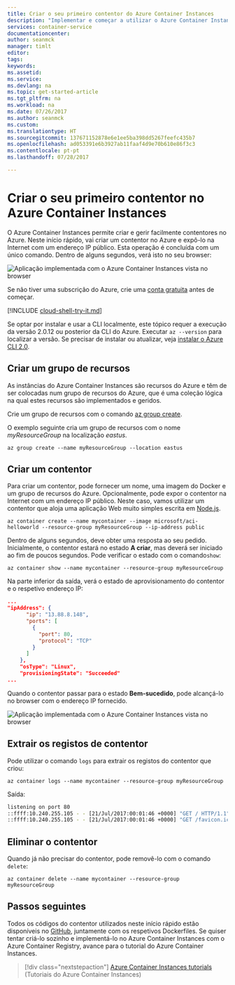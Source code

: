 ```yaml
---
title: Criar o seu primeiro contentor do Azure Container Instances
description: "Implementar e começar a utilizar o Azure Container Instances"
services: container-service
documentationcenter: 
author: seanmck
manager: timlt
editor: 
tags: 
keywords: 
ms.assetid: 
ms.service: 
ms.devlang: na
ms.topic: get-started-article
ms.tgt_pltfrm: na
ms.workload: na
ms.date: 07/26/2017
ms.author: seanmck
ms.custom: 
ms.translationtype: HT
ms.sourcegitcommit: 137671152878e6e1ee5ba398dd5267feefc435b7
ms.openlocfilehash: ad053391e6b3927ab11faaf4d9e70b610e86f3c3
ms.contentlocale: pt-pt
ms.lasthandoff: 07/28/2017

---
```


# <a name="create-your-first-container-in-azure-container-instances"></a>Criar o seu primeiro contentor no Azure Container Instances

O Azure Container Instances permite criar e gerir facilmente contentores no Azure. Neste início rápido, vai criar um contentor no Azure e expô-lo na Internet com um endereço IP público. Esta operação é concluída com um único comando. Dentro de alguns segundos, verá isto no seu browser:

![Aplicação implementada com o Azure Container Instances vista no browser][aci-app-browser]

Se não tiver uma subscrição do Azure, crie uma [conta gratuita](https://azure.microsoft.com/free/?WT.mc_id=A261C142F) antes de começar.

[!INCLUDE [cloud-shell-try-it.md](../../includes/cloud-shell-try-it.md)]

Se optar por instalar e usar a CLI localmente, este tópico requer a execução da versão 2.0.12 ou posterior da CLI do Azure. Executar `az --version` para localizar a versão. Se precisar de instalar ou atualizar, veja [instalar o Azure CLI 2.0]( /cli/azure/install-azure-cli). 

## <a name="create-a-resource-group"></a>Criar um grupo de recursos

As instâncias do Azure Container Instances são recursos do Azure e têm de ser colocadas num grupo de recursos do Azure, que é uma coleção lógica na qual estes recursos são implementados e geridos.

Crie um grupo de recursos com o comando [az group create](/cli/azure/group#create). 

O exemplo seguinte cria um grupo de recursos com o nome *myResourceGroup* na localização *eastus*.

```azurecli-interactive 
az group create --name myResourceGroup --location eastus
```

## <a name="create-a-container"></a>Criar um contentor

Para criar um contentor, pode fornecer um nome, uma imagem do Docker e um grupo de recursos do Azure. Opcionalmente, pode expor o contentor na Internet com um endereço IP público. Neste caso, vamos utilizar um contentor que aloja uma aplicação Web muito simples escrita em [Node.js](http://nodejs.org).

```azurecli-interactive
az container create --name mycontainer --image microsoft/aci-helloworld --resource-group myResourceGroup --ip-address public 
```

Dentro de alguns segundos, deve obter uma resposta ao seu pedido. Inicialmente, o contentor estará no estado **A criar**, mas deverá ser iniciado ao fim de poucos segundos. Pode verificar o estado com o comando`show`:

```azurecli-interactive
az container show --name mycontainer --resource-group myResourceGroup
```

Na parte inferior da saída, verá o estado de aprovisionamento do contentor e o respetivo endereço IP:

```json
...
"ipAddress": {
      "ip": "13.88.8.148",
      "ports": [
        {
          "port": 80,
          "protocol": "TCP"
        }
      ]
    },
    "osType": "Linux",
    "provisioningState": "Succeeded"
...
```

Quando o contentor passar para o estado **Bem-sucedido**, pode alcançá-lo no browser com o endereço IP fornecido. 

![Aplicação implementada com o Azure Container Instances vista no browser][aci-app-browser]

## <a name="pull-the-container-logs"></a>Extrair os registos de contentor

Pode utilizar o comando `logs` para extrair os registos do contentor que criou:

```azurecli-interactive
az container logs --name mycontainer --resource-group myResourceGroup
```

Saída:

```bash
listening on port 80
::ffff:10.240.255.105 - - [21/Jul/2017:00:01:46 +0000] "GET / HTTP/1.1" 200 1663 "-" "Mozilla/5.0 (Windows NT 10.0; Win64; x64) AppleWebKit/537.36 (KHTML, like Gecko) Chrome/59.0.3071.115 Safari/537.36"
::ffff:10.240.255.105 - - [21/Jul/2017:00:01:46 +0000] "GET /favicon.ico HTTP/1.1" 404 150 "http://104.210.39.122/" "Mozilla/5.0 (Windows NT 10.0; Win64; x64) AppleWebKit/537.36 (KHTML, like Gecko) Chrome/59.0.3071.115 Safari/537.36"
```

## <a name="delete-the-container"></a>Eliminar o contentor

Quando já não precisar do contentor, pode removê-lo com o comando `delete`:

```azurecli-interactive
az container delete --name mycontainer --resource-group myResourceGroup
```

## <a name="next-steps"></a>Passos seguintes

Todos os códigos do contentor utilizados neste início rápido estão disponíveis no [GitHub][app-github-repo], juntamente com os respetivos Dockerfiles. Se quiser tentar criá-lo sozinho e implementá-lo no Azure Container Instances com o Azure Container Registry, avance para o tutorial do Azure Container Instances.

> [!div class="nextstepaction"]
> [Azure Container Instances tutorials](./container-instances-tutorial-prepare-app.md) (Tutoriais do Azure Container Instances)


<!-- LINKS -->
[app-github-repo]: https://github.com/Azure-Samples/aci-helloworld.git

<!-- IMAGES -->
[aci-app-browser]: ./media/container-instances-quickstart/aci-app-browser.png
